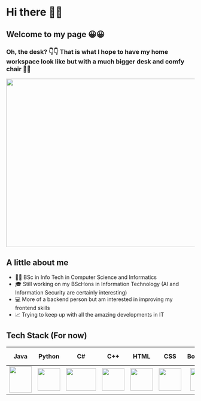 # Hi there 👋👋
## Welcome to my page 😀😀
### Oh, the desk? 👇👇 That is what I hope to have my home workspace look like but with a much bigger desk and comfy chair 🤞🤞

<img src="https://bloomingtables.com/cdn/shop/products/file_22981_1200x1200.jpg?v=1645473883" style=" width:900px ; height:450px ">

## A little about me
 - 👩‍🎓 BSc in Info Tech in Computer Science and Informatics
 - 🎓 Still working on my BScHons in Information Technology (AI and Information Security are certainly interesting)
 - 💻 More of a backend person but am interested in improving my frontend skills
 - 📈 Trying to keep up with all the amazing developments in IT

## Tech Stack (For now)
<!--
<img src="https://upload.wikimedia.org/wikipedia/commons/thumb/6/61/HTML5_logo_and_wordmark.svg/1200px-HTML5_logo_and_wordmark.svg.png" style="width:60px ; height:60px"> <img src="https://upload.wikimedia.org/wikipedia/commons/thumb/d/d5/CSS3_logo_and_wordmark.svg/1200px-CSS3_logo_and_wordmark.svg.png" style="width:50px ; height:60px"> <img src="https://upload.wikimedia.org/wikipedia/commons/thumb/c/c3/Python-logo-notext.svg/800px-Python-logo-notext.svg.png" style="width:50px ; height:50px"> <img src="https://brandslogos.com/wp-content/uploads/images/xamarin-logo.png" style="width:60px ; height:50px"> <img src="https://cdn.icon-icons.com/icons2/2415/PNG/512/csharp_original_logo_icon_146578.png" alt="Jar" style="width:60px ; height:60px"> <img src="https://upload.wikimedia.org/wikipedia/commons/thumb/e/ef/Stack_Overflow_icon.svg/768px-Stack_Overflow_icon.svg.png" style="width:60px ; height:60px"> <img src="https://brandslogos.com/wp-content/uploads/images/c-logo.png" style="width:60px ; height:60px"> <img src="https://pkp.sfu.ca/wp-content/uploads/2022/11/bootstrap-logo.png" style="width:60px ; height:60px"> <img src="https://upload.wikimedia.org/wikipedia/commons/thumb/e/ee/.NET_Core_Logo.svg/768px-.NET_Core_Logo.svg.png?20210328084203" style="width:60px ; height:60px"> <img src="https://www.freepnglogos.com/uploads/logo-mysql-png/logo-mysql-microsoft-integration-with-fme-safe-software-22.png" style="width:90px ; height:50px">
<img src="https://static.vecteezy.com/system/resources/previews/022/101/050/non_2x/java-logo-transparent-free-png.png" style="width:60px ; height:70px">



| Java | Python | C# | C++ | HTML | CSS | Bootstrap | .NET Core | MySQL | Xamarin | Stack Overflow |
|:----:|:---:|:------:|:-------:|:--:|:--------------:|:-:|:---------:|:--------:|:-----:|:----:|
| ![Java](https://static.vecteezy.com/system/resources/previews/022/101/050/non_2x/java-logo-transparent-free-png.png) |  ![Python](https://upload.wikimedia.org/wikipedia/commons/thumb/c/c3/Python-logo-notext.svg/800px-Python-logo-notext.svg.png) |  ![C#](https://cdn.icon-icons.com/icons2/2415/PNG/512/csharp_original_logo_icon_146578.png) | ![C++](https://brandslogos.com/wp-content/uploads/images/c-logo.png) | ![HTML5](https://upload.wikimedia.org/wikipedia/commons/thumb/6/61/HTML5_logo_and_wordmark.svg/1200px-HTML5_logo_and_wordmark.svg.png) | ![CSS3](https://upload.wikimedia.org/wikipedia/commons/thumb/d/d5/CSS3_logo_and_wordmark.svg/1200px-CSS3_logo_and_wordmark.svg.png) | ![Bootstrap](https://pkp.sfu.ca/wp-content/uploads/2022/11/bootstrap-logo.png) | ![.NET Core](https://upload.wikimedia.org/wikipedia/commons/thumb/e/ee/.NET_Core_Logo.svg/768px-.NET_Core_Logo.svg.png?20210328084203) | ![MySQL](https://www.freepnglogos.com/uploads/logo-mysql-png/logo-mysql-microsoft-integration-with-fme-safe-software-22.png) | ![Xamarin](https://brandslogos.com/wp-content/uploads/images/xamarin-logo.png) | ![Stack Overflow](https://upload.wikimedia.org/wikipedia/commons/thumb/e/ef/Stack_Overflow_icon.svg/768px-Stack_Overflow_icon.svg.png) |

-->

| Java | Python | C# | C++ | HTML | CSS | Bootstrap | .NET Core | MySQL | Xamarin | Stack Overflow |
|:----:|:---:|:------:|:-------:|:--:|:--------------:|:-:|:---------:|:--------:|:-----:|:----:|
| <img src="https://static.vecteezy.com/system/resources/previews/022/101/050/non_2x/java-logo-transparent-free-png.png" width="60" height="70"> | <img src="https://upload.wikimedia.org/wikipedia/commons/thumb/c/c3/Python-logo-notext.svg/800px-Python-logo-notext.svg.png" width="60" height="60"> | <img src="https://cdn.icon-icons.com/icons2/2415/PNG/512/csharp_original_logo_icon_146578.png" width="80" height="60"> | <img src="https://brandslogos.com/wp-content/uploads/images/c-logo.png" width="60" height="60"> | <img src="https://upload.wikimedia.org/wikipedia/commons/thumb/6/61/HTML5_logo_and_wordmark.svg/1200px-HTML5_logo_and_wordmark.svg.png" width="60" height="60"> | <img src="https://upload.wikimedia.org/wikipedia/commons/thumb/d/d5/CSS3_logo_and_wordmark.svg/1200px-CSS3_logo_and_wordmark.svg.png" width="60" height="60"> | <img src="https://pkp.sfu.ca/wp-content/uploads/2022/11/bootstrap-logo.png" width="60" height="60"> | <img src="https://upload.wikimedia.org/wikipedia/commons/thumb/e/ee/.NET_Core_Logo.svg/768px-.NET_Core_Logo.svg.png?20210328084203" width="60" height="60"> | <img src="https://www.freepnglogos.com/uploads/logo-mysql-png/logo-mysql-microsoft-integration-with-fme-safe-software-22.png" width="80" height="50"> | <img src="https://brandslogos.com/wp-content/uploads/images/xamarin-logo.png" width="60" height="50"> | <img src="https://upload.wikimedia.org/wikipedia/commons/thumb/e/ef/Stack_Overflow_icon.svg/768px-Stack_Overflow_icon.svg.png" width="60" height="60"> |

 
<!--
**HusnaaMolvi/HusnaaMolvi** is a ✨ _special_ ✨ repository because its `README.md` (this file) appears on your GitHub profile.

Here are some ideas to get you started:

- 🔭 I’m currently working on ...
- 🌱 I’m currently learning ...
- 👯 I’m looking to collaborate on ...
- 🤔 I’m looking for help with ...
- 💬 Ask me about ...
- 📫 How to reach me: ...
- 😄 Pronouns: ...
- ⚡ Fun fact: ...
-->
